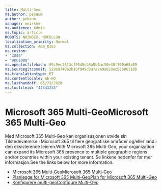 ```yaml
---
title: Multi-Geo
ms.author: pebaum
author: pebaum
manager: mnirkhe
ms.audience: Admin
ms.topic: article
ROBOTS: NOINDEX, NOFOLLOW
localization_priority: Normal
ms.collection: Adm_O365
ms.custom:
- "3046"
- "9001088"
ms.openlocfilehash: 89c9ec2813cf95d8cb6a8b0ac50e48f190a68a09
ms.sourcegitcommit: 5296874062b16f945d9a7a7a9ab29ec53686310b
ms.translationtype: MT
ms.contentlocale: nb-NO
ms.lasthandoff: 05/21/2020
ms.locfileid: "44343235"
---
```

# <a name="microsoft-365-multi-geo"></a><span data-ttu-id="88c54-102">Microsoft 365 Multi-Geo</span><span class="sxs-lookup"><span data-stu-id="88c54-102">Microsoft 365 Multi-Geo</span></span>

<span data-ttu-id="88c54-103">Med Microsoft 365 Multi-Geo kan organisasjonen utvide sin Tilstedeværelse i Microsoft 365 til flere geografiske områder og/eller land i den eksisterende leieren.</span><span class="sxs-lookup"><span data-stu-id="88c54-103">With Microsoft 365 Multi-Geo, your organization can expand its Microsoft 365 presence to multiple geographic regions and/or countries within your existing tenant.</span></span> <span data-ttu-id="88c54-104">Se linkene nedenfor for mer informasjon.</span><span class="sxs-lookup"><span data-stu-id="88c54-104">See the links below for more information.</span></span>

- [<span data-ttu-id="88c54-105">Microsoft 365 Multi-Geo</span><span class="sxs-lookup"><span data-stu-id="88c54-105">Microsoft 365 Multi-Geo</span></span>](https://docs.microsoft.com/office365/enterprise/office-365-multi-geo)
- [<span data-ttu-id="88c54-106">Planlegge for Microsoft 365 Multi-Geo</span><span class="sxs-lookup"><span data-stu-id="88c54-106">Plan for Microsoft 365 Multi-Geo</span></span>](https://docs.microsoft.com/office365/enterprise/plan-for-multi-geo)
- [<span data-ttu-id="88c54-107">Konfigurere multi-geo</span><span class="sxs-lookup"><span data-stu-id="88c54-107">Configure Multi-Geo</span></span>](https://docs.microsoft.com/office365/enterprise/multi-geo-tenant-configuration)

